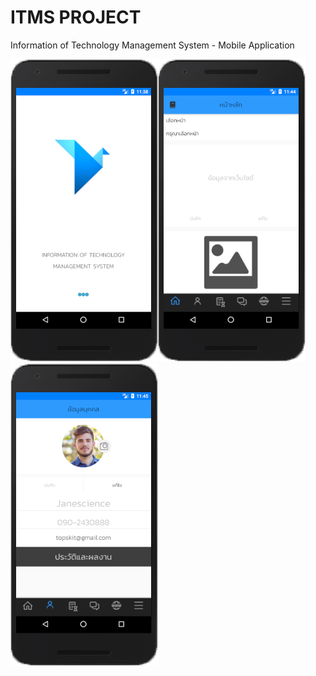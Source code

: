 # ITMS PROJECT
Information of Technology Management System - Mobile Application <br>
<p><img src="https://github.com/Janescience/ItmsAndroidProject/blob/master/ITMS/app/src/main/res/drawable/welcome_mobile.png"><img src="https://github.com/Janescience/ItmsAndroidProject/blob/master/ITMS/app/src/main/res/drawable/index_mobile.png"><img src="https://github.com/Janescience/ItmsAndroidProject/blob/master/ITMS/app/src/main/res/drawable/profile_mobile.png"></p>




